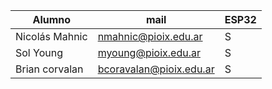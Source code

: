 | Alumno                         | mail                    | ESP32 |
|--------------------------------|-------------------------|-------|
| Nicolás Mahnic                 | nmahnic@pioix.edu.ar    | S     |
| Sol Young                      |     myoung@pioix.edu.ar | S     |
| Brian corvalan                 | bcoravalan@pioix.edu.ar | S     |
